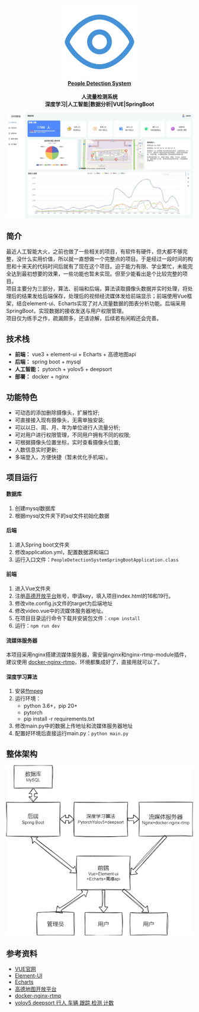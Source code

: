 <p align="center">
	<a href="https://github.com/xiwang-online/People-Detection-System">
		<img src="./img/logo.png" alt="People Detection" /><br />
		<b>People Detection System</b>
	</a><br />
	<br />
	<b>人流量检测系统</b><br />
	<b>深度学习|人工智能|数据分析|VUE|SpringBoot</b>
</p>
<p align="center">
<img src="./img/1.jpg" alt="People Detection" />
</p>


## 简介
最近人工智能大火，之前也做了一些相关的项目，有软件有硬件，但大都不够完整，没什么实用价值，所以就一直想做一个完整点的项目。于是经过一段时间的构思和十来天的代码时间后就有了现在这个项目。迫于能力有限、学业繁忙，未能完全达到最初想要的效果，一些功能也暂未实现。但至少能看出是个比较完整的项目。  
项目主要分为三部分，算法、前端和后端，算法读取摄像头数据并实时处理，将处理后的结果发给后端保存，处理后的视频经流媒体发给前端显示；前端使用Vue框架，结合element-ui、Echarts实现了对人流量数据的图表分析功能。后端采用SpringBoot，实现数据的接收发送与用户权限管理。  
项目仅为练手之作，疏漏颇多，还请谅解，后续若有闲暇还会完善。  


## 技术栈
- **前端：** vue3 + element-ui + Echarts + 高德地图api
- **后端：** spring boot + mysql
- **人工智能：** pytorch + yolov5 + deepsort
- **部署：** docker + nginx

## 功能特色
- 可动态的添加删除摄像头，扩展性好;
- 可直接接入现有摄像头，无需单独安装;
- 可以以日、周、月、年为单位进行人流量分析;
- 可对用户进行权限管理，不同用户拥有不同的权限;
- 可根据摄像头位置坐标，实时查看摄像头位置;
- 人数信息实时更新;
- 多端登入，方便快捷（暂未优化手机端）。


## 项目运行
#### 数据库
1. 创建mysql数据库
2. 根据mysql文件夹下的sql文件初始化数据

#### 后端
1. 进入Spring boot文件夹
2. 修改application.yml，配置数据源和端口
3. 运行入口文件：```PeopleDetectionSystemSpringBootApplication.class```

####  前端
1. 进入Vue文件夹
2. 注册[高德开放平台](https://lbs.amap.com/)账号，申请key，填入项目index.html的16和19行。
3. 修改vite.config.js文件的target为后端地址
4. 修改video.vue中的流媒体服务器地址。
5. 在项目目录运行命令下载并安装包文件：```cnpm install```
6. 运行：```npm run dev```

#### 流媒体服务器
本项目采用nginx搭建流媒体服务器，需安装nginx和nginx-rtmp-module插件，建议使用 [docker-nginx-rtmp](https://github.com/alfg/docker-nginx-rtmp)，环境都集成好了，直接用就可以了。

#### 深度学习算法
1. 安装[ffmpeg](https://ffmpeg.org/)
2. 运行环境：
    - python 3.6+，pip 20+
    - pytorch
    - pip install -r requirements.txt
3. 修改main.py中的数据上传地址和流媒体服务器地址
4. 配置好环境后直接运行main.py：```python main.py```

## 整体架构
<p align="center">
<img src="./img/constr.png" alt="People Detection" />
</p>



## 参考资料
- [VUE官网](https://vuejs.org/)
- [Element-UI](https://element-plus.org/zh-CN/)
- [Echarts](https://echarts.apache.org/zh/index.html)
- [高德地图开放平台](https://console.amap.com/)
- [docker-nginx-rtmp](https://github.com/alfg/docker-nginx-rtmp)
- [yolov5 deepsort 行人 车辆 跟踪 检测 计数](https://github.com/dyh/unbox_yolov5_deepsort_counting)
